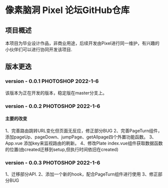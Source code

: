 # 像素脑洞 Pixel 论坛GitHub仓库

## 项目概述
本项目为毕业设计作品，非商业用途，后续开发由Pixel进行同一维护，有兴趣的小伙伴们可以进行协同开发该项目.

## 版本更迭
### version - 0.0.1 PHOTOSHOP 2022-1-6
该版本为正在开发的版本，稳定版在master分支上。
### version - 0.0.2 PHOTOSHOP 2022-1-6
#### 主要的改变
1、完善路由跳转URL变化但页面无反应，修正部分BUG
2、完善PageTurn组件，添加pageUp、pageDown、jumpPage、getAllpage四个外置功能函数。
3、App.vue 添加key来监视路由的刷新。
4、修改Plate index.vue组件获取数据函数的位置(由created迁移到setup,但执行时间依旧在created)
### version - 0.0.3 PHOTOSHOP 2022-1-6
1、迁移部分API.
2、添加一个新的hook，配合PageTurn组件进行使用
3、修正部分BUG